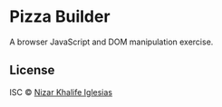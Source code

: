 Pizza Builder
=============

A browser JavaScript and DOM manipulation exercise.


License
-------

ISC © [Nizar Khalife Iglesias](https://twitter.com/khalifenizar)
